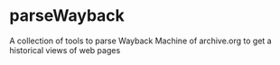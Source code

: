 parseWayback
============

A collection of tools to parse Wayback Machine of archive.org to get a historical views of web pages